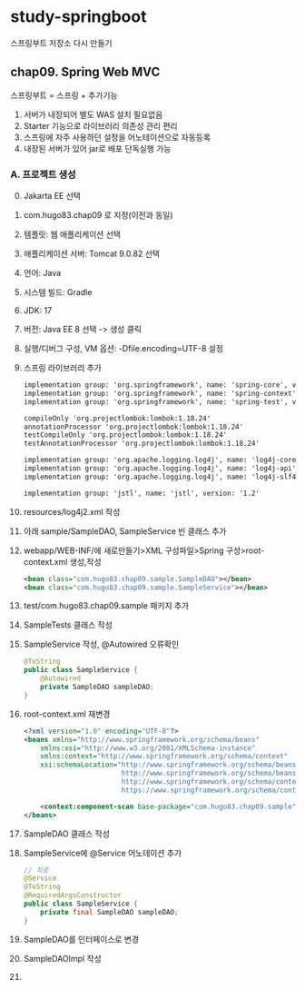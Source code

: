 # study-springboot
스프링부트 저장소 다시 만들기

## chap09. Spring Web MVC
스프링부트 = 스프링 + 추가기능

1. 서버가 내장되어 별도 WAS 설치 필요없음
2. Starter 기능으로 라이브러리 의존성 관리 편리
3. 스프링에 자주 사용하던 설정을 어노테이션으로 자동등록
4. 내장된 서버가 있어 jar로 배포 단독실행 가능

### A. 프로젝트 생성
0. Jakarta EE 선택
1. com.hugo83.chap09 로 지정(이전과 동일)
2. 템플릿: 웹 애플리케이션 선택
3. 애플리케이션 서버: Tomcat 9.0.82 선택
4. 언어: Java
5. 시스템 빌드: Gradle
6. JDK: 17
7. 버전: Java EE 8 선택 -> 생성 클릭
8. 실행/디버그 구성, VM 옵션: -Dfile.encoding=UTF-8 설정
9. 스프링 라이브러리 추가
	```tex
	implementation group: 'org.springframework', name: 'spring-core', version: '5.3.19'
    implementation group: 'org.springframework', name: 'spring-context', version: '5.3.19'
    implementation group: 'org.springframework', name: 'spring-test', version: '5.3.19'

	compileOnly 'org.projectlombok:lombok:1.18.24'
    annotationProcessor 'org.projectlombok:lombok:1.18.24'
    testCompileOnly 'org.projectlombok:lombok:1.18.24'
    testAnnotationProcessor 'org.projectlombok:lombok:1.18.24'

	implementation group: 'org.apache.logging.log4j', name: 'log4j-core', version: '2.17.2'
    implementation group: 'org.apache.logging.log4j', name: 'log4j-api', version: '2.17.2'
    implementation group: 'org.apache.logging.log4j', name: 'log4j-slf4j-impl', version: '2.17.2'

	implementation group: 'jstl', name: 'jstl', version: '1.2'
	```
10. resources/log4j2.xml 작성
11. 아래 sample/SampleDAO, SampleService 빈 클래스 추가
12. webapp/WEB-INF/에 새로만들기>XML 구성파일>Spring 구성>root-context.xml 생성,작성
	```xml
	<bean class="com.hugo83.chap09.sample.SampleDAO"></bean>
    <bean class="com.hugo83.chap09.sample.SampleService"></bean>
	```
13. test/com.hugo83.chap09.sample 패키지 추가
14. SampleTests 클래스 작성
15. SampleService 작성, @Autowired 오류확인
	```java
	@ToString
	public class SampleService {
		@Autowired
		private SampleDAO sampleDAO;
	}
	```
16. root-context.xml 재변경 
	```xml
	<?xml version="1.0" encoding="UTF-8"?>
	<beans xmlns="http://www.springframework.org/schema/beans"
		xmlns:xsi="http://www.w3.org/2001/XMLSchema-instance"
		xmlns:context="http://www.springframework.org/schema/context"
		xsi:schemaLocation="http://www.springframework.org/schema/beans 
							http://www.springframework.org/schema/beans/spring-beans.xsd
							http://www.springframework.org/schema/context 
							https://www.springframework.org/schema/context/spring-context.xsd">

		<context:component-scan base-package="com.hugo83.chap09.sample" />
	</beans>
	```

17. SampleDAO 클래스 작성
18. SampleService에 @Service 어노테이션 추가
	```java 
	// 최종
	@Service
	@ToString
	@RequiredArgsConstructor
	public class SampleService {
		private final SampleDAO sampleDAO;
	}
	```
19. SampleDAO를 인터페이스로 변경
20. SampleDAOImpl 작성
21. 
